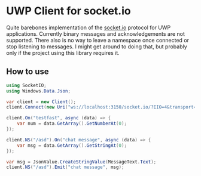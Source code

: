 # UWP Client for socket.io

Quite barebones implementation of the [socket.io](https://socket.io/) protocol for UWP applications. Currently binary messages and acknowledgements are not supported. There also is no way to leave a namespace once connected or stop listening to messages. I might get around to doing that, but probably only if the project using this library requires it.

## How to use
```C#
using SocketIO;
using Windows.Data.Json;

var client = new Client();
client.Connect(new Uri("ws://localhost:3150/socket.io/?EIO=4&transport=websocket"));

client.On("testfast", async (data) => {
    var num = data.GetArray().GetNumberAt(0);
});

client.NS("/asd").On("chat message", async (data) => {
    var msg = data.GetArray().GetStringAt(0);
});

var msg = JsonValue.CreateStringValue(MessageText.Text);
client.NS("/asd").Emit("chat message", msg);
```
